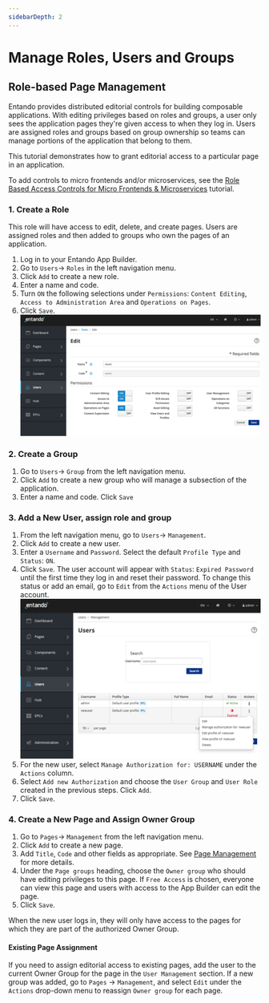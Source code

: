 ```yaml
---
sidebarDepth: 2
---
```


# Manage Roles, Users and Groups  

## Role-based Page Management
Entando provides distributed editorial controls for building composable applications. With editing privileges based on roles and groups, a user only sees the application pages they're given access to when they log in. Users are assigned roles and groups based on group ownership so teams can manage portions of the application that belong to them.

This tutorial demonstrates how to grant editorial access to a particular page in an application.

To add controls to micro frontends and/or microservices, see the [Role Based Access Controls for Micro Frontends & Microservices](../create/ms/add-access-controls.md) tutorial.

### 1. Create a Role
This role will have access to edit, delete, and create pages. Users are assigned roles and then added to groups who own the pages of an application. 
1. Log in to your Entando App Builder.
2. Go to `Users`→ `Roles` in the left navigation menu.
3. Click `Add` to create a new role.
4. Enter a name and code. 
5. Turn `ON` the following selections under `Permissions`: `Content Editing`, `Access to Administration Area` and `Operations on Pages`. 
6.  Click `Save`.
![AddPermissionsToRole](./img/add-permissions-role.png)

### 2. Create a Group
1. Go to `Users`→ `Group` from the left navigation menu.
2. Click `Add` to create a new group who will manage a subsection of the application.
3. Enter a name and code. Click `Save`

### 3. Add a New User, assign role and group
1. From the left navigation menu, go to `Users`→ `Management`. 
1. Click `Add` to create a new user.
1. Enter a `Username` and `Password`. Select the default `Profile Type` and `Status`: `ON`. 
1. Click `Save`. The user account will appear with `Status`: `Expired Password` until the first time they log in and reset their password. To change this status or add an email, go to `Edit` from the `Actions` menu of the User account.
![AddNewUser](./img/add-user.png)
1. For the new user, select `Manage Authorization for: USERNAME` under the `Actions` column.
1. Select `Add new Authorization` and choose the `User Group` and `User Role` created in the previous steps. Click `Add`.
1. Click `Save`. 

### 4. Create a New Page and Assign Owner Group
1. Go to `Pages`→ `Management` from the left navigation menu.
2. Click `Add` to create a new page. 
3. Add `Title`, `Code` and other fields as appropriate. See [Page Management](page-management.md) for more details.
4. Under the `Page groups` heading, choose the `Owner group` who should have editing privileges to this page. If `Free Access` is chosen, everyone can view this page and users with access to the App Builder can edit the page. 
5. Click `Save`.

When the new user logs in, they will only have access to the pages for which they are part of the authorized Owner Group.

#### Existing Page Assignment
If you need to assign editorial access to existing pages, add the user to the current Owner Group for the page in the `User Management` section. If a new group was added, go to `Pages` → `Management`, and select `Edit` under the `Actions` drop-down menu to reassign `Owner group` for each page.

